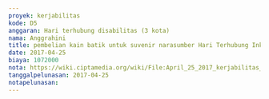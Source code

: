 ```yaml
---
proyek: kerjabilitas
kode: D5
anggaran: Hari terhubung disabilitas (3 kota)
nama: Anggrahini
title: pembelian kain batik untuk suvenir narasumber Hari Terhubung Inklusi Medan
date: 2017-04-25
biaya: 1072000
nota: https://wiki.ciptamedia.org/wiki/File:April_25_2017_kerjabilitas_D5_souvenir_batik_HTI_Medan_inok.jpg
tanggalpelunasan: 2017-04-25
notapelunasan:
---
```

